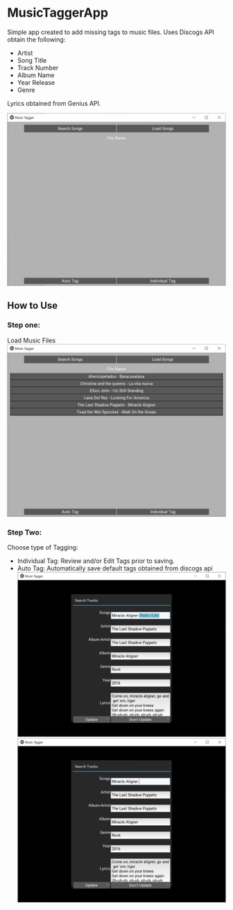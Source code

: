 # MusicTaggerApp
Simple app created to add missing tags to music files. Uses Discogs API obtain the following:
- Artist
- Song Title
- Track Number
- Album Name
- Year Release
- Genre

Lyrics obtained from Genius API. 

![Image of Main Screen](https://github.com/rchr157/MusicTaggerApp/blob/master/screenshots/shot1-main.JPG)

## How to Use
### Step one:
Load Music Files 
![Image of Loaded Screen](https://github.com/rchr157/MusicTaggerApp/blob/master/screenshots/shot2b-load.JPG)

### Step Two:
Choose type of Tagging:
- Individual Tag: Review and/or Edit Tags prior to saving.
- Auto Tag: Automatically save default tags obtained from discogs api 
![Image of Edit Tag Screen](https://github.com/rchr157/MusicTaggerApp/blob/master/screenshots/shot3c-tag.JPG)
![Image of Edit Tag Screen](https://github.com/rchr157/MusicTaggerApp/blob/master/screenshots/shot3d-tag.JPG)
